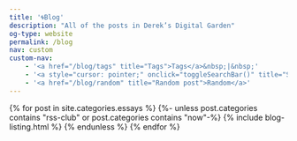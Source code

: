 ```yaml
---
title: '🌀Blog'
description: "All of the posts in Derek’s Digital Garden"
og-type: website
permalink: /blog
nav: custom
custom-nav: 
    - '<a href="/blog/tags" title="Tags">Tags</a>&nbsp;|&nbsp;'
    - '<a style="cursor: pointer;" onclick="toggleSearchBar()" title="Search" >Search</a>&nbsp;|&nbsp;'
    - '<a href="/blog/random" title="Random post">Random</a>'
---
```


<div id="search-bar" style="display: none;">
{%- include search.html -%}
</div>

{% for post in site.categories.essays %}
{%- unless post.categories contains "rss-club" or 
post.categories contains "now"-%}
{% include blog-listing.html %}
{% endunless %}
{% endfor %}


<!-- this makes the search bar display a bit nicer but can easily be removed -->

<script>

let searchBarStatus = sessionStorage.getItem("searchBarStatus");

if (!searchBarStatus) {
    sessionStorage.setItem("searchBarStatus", "False");
    }
    else if (searchBarStatus === "True") {
    document.getElementById("search-bar").setAttribute("style", "display: block");
    }

function toggleSearchBar() {
    
    let searchBarStatus = sessionStorage.getItem("searchBarStatus");

    if (searchBarStatus === "False") {
        document.getElementById("search-bar").setAttribute("style", "display: block");
        sessionStorage.setItem("searchBarStatus", "True");
    } else if (searchBarStatus === "True") {
        document.getElementById("search-bar").setAttribute("style", "display: none");
        sessionStorage.setItem("searchBarStatus", "False");
    }    
}

</script>